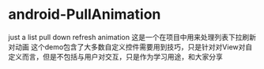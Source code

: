 # android-PullAnimation
just a list pull down refresh animation
这是一个在项目中用来处理列表下拉刷新对动画
这个demo包含了大多数自定义控件需要用到技巧，只是针对对View对自定义而言，但是不包括与用户对交互，只是作为学习用途，和大家分享
